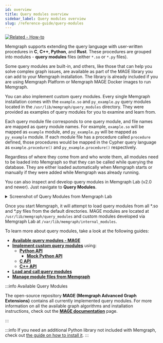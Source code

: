 ```yaml
---
id: overview
title: Query modules overview
sidebar_label: Query modules overview
slug: /reference-guide/query-modules
---
```


[![Related - How-to](https://img.shields.io/static/v1?label=Related&message=How-to&color=blue&style=for-the-badge)](/how-to-guides/query-modules.md)

Memgraph supports extending the query language with user-written procedures in
**C**, **C++**, **Python**, and **Rust**. These procedures are grouped into
modules - **query modules** files (either `*.so` or `*.py` files).

Some query modules are built-in, and others, like those that can help you solve
complex graph issues, are available as part of the MAGE library you can add to
your Memgraph installation. The library is already included if you are using
Memgraph Platform or Memgraph MAGE Docker images to run Memgraph.

You can also implement custom query modules. Every single Memgraph installation
comes with the `example.so` and `py_example.py` query modules located in the
`/usr/lib/memgraph/query_modules` directory. They were provided as examples of
query modules for you to examine and learn from.

Each query module file corresponds to one query module, and file names are
mapped as query module names. For example, `example.so` will be mapped as
`example` module, and `py_example.py` will be mapped as `py_example` module. If
each module file has a procedure called `procedure` defined, those procedures
would be mapped in the Cypher query language as `example.procedure()` and
`py_example.procedure()` respectively.

Regardless of where they come from and who wrote them, all modules need to be
loaded into Memgraph so that they can be called while querying the database.
They are either loaded automatically when Memgraph starts or manually if they
were added while Memgraph was already running. 

You can also inspect and develop query modules in Memgraph Lab (v2.0 and newer).
Just navigate to **Query Modules**.

<details>
  <summary>Screenshot of Query Modules from Memgraph Lab</summary>
<img src={require('../../data/memgraph_lab_query_modules.png').default} className={"imgBorder"}/>
</details>

Once you start Memgraph, it will attempt to load query modules from all *.so and
*.py files from the default directories. MAGE modules are located at
`/usr/lib/memgraph/query_modules` and custom modules developed via Memgraph Lab at
`/var/lib/memgraph/internal_modules`.

To learn more about query modules, take a look at the following guides:

- **[Available query modules -
  MAGE](/reference-guide/query-modules/available-query-modules.md)**
- **[Implement custom query
  modules](/reference-guide/query-modules/implement-custom-query-modules/overview.md)**
  using:
  - **[Python
    API](/reference-guide/query-modules/implement-custom-query-modules/api/python-api.md)**
    - [**Mock Python API**](/reference-guide/query-modules/implement-custom-query-modules/api/mock-python-api.md)
  - **[C
    API](/reference-guide/query-modules/implement-custom-query-modules/api/c-api.md)**
  - **[C++
    API](/reference-guide/query-modules/implement-custom-query-modules/api/cpp-api.md)**
- **[Load and call query
  modules](/reference-guide/query-modules/load-call-query-modules.md)**
- **[Manage module files from
  Memgraph](/reference-guide/query-modules/module-file-utilities.md)**

:::info Available Query Modules

The open-source repository **MAGE (Memgraph Advanced Graph Extensions)**
contains all currently implemented query modules. For more information on all
the available graph algorithms and installation instructions, check out the
**[MAGE documentation](/mage)** page.

:::

:::info
If you need an additional Python library not included with Memgraph, check out
[the guide on how to install
it](/memgraph/how-to-guides/query-modules#how-to-install-external-python-libraries).
:::

